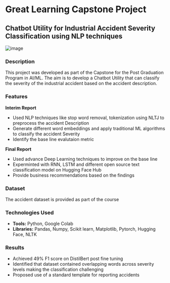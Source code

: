 # Great Learning Capstone Project

## Chatbot Utility for Industrial Accident Severity Classification using NLP techniques

![image](https://github.com/user-attachments/assets/4baa5b1b-1d2e-4942-b9dc-81a9c751863c)




### Description
This project was developed as part of the Capstone for the Post Graduation Program in AI/ML.
The aim is to develop a Chatbot Utility that can classify the severity of the industrial accident based on the accident description.


### Features
 **Interim Report**
 - Used NLP techniques like stop word removal, tokenization using NLTJ to preprocess the accident Description
 - Generate different word embeddings and apply traditional ML algorithms to classify the accident Severity
 - Identify the base line evalutaion metric 
 
 **Final Report**
 - Used advance Deep Learning techniques to improve on the base line 
 - Experminted with RNN, LSTM and different open source text classification model on Hugging Face Hub
 - Provide business recommendations based on the findings

### Dataset
The accident dataset is provided as part of the course


### Technologies Used
- **Tools:** Python, Google Colab
- **Libraries:** Pandas, Numpy, Scikit learn, Matplotlib, Pytorch, Hugging Face, NLTK

### Results

 - Achieved 49% F1 score on DistilBert post fine tuning
 - Identified that dataset contained overlapping words across severity levels making the classification challenging
 - Proposed use of a standard template for reporting accidents 


